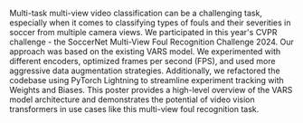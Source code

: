 Multi-task multi-view video classification can be a challenging task, especially when it comes to classifying types of fouls and their severities in soccer from multiple camera views. We participated in this year's CVPR challenge - the SoccerNet Multi-View Foul Recognition Challenge 2024. Our approach was based on the existing VARS model. We experimented with different encoders, optimized frames per second (FPS), and used more aggressive data augmentation strategies. Additionally, we refactored the codebase using PyTorch Lightning to streamline experiment tracking with Weights and Biases. This poster provides a high-level overview of the VARS model architecture and demonstrates the potential of video vision transformers in use cases like this multi-view foul recognition task.